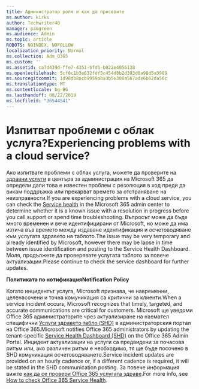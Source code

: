 ```yaml
---
title: Администратор роля и как да присвоите
ms.author: kirks
author: Techwriter40
manager: pamgreen
ms.audience: Admin
ms.topic: article
ROBOTS: NOINDEX, NOFOLLOW
localization_priority: Normal
ms.collection: Adm_O365
ms.custom: ''
ms.assetid: ca7d439d-ffe7-4351-bfd1-b022e4056138
ms.openlocfilehash: 5cf8c1b3e632fdf5c454d8b2d393d0a98d5a3989
ms.sourcegitcommit: 1d98db8acb9959aba3b5e308a567ade6b62da56c
ms.translationtype: MT
ms.contentlocale: bg-BG
ms.lasthandoff: 08/22/2019
ms.locfileid: "36544541"
---
```

# <a name="experiencing-problems-with-a-cloud-service"></a><span data-ttu-id="9c332-102">Изпитват проблеми с облак услуга?</span><span class="sxs-lookup"><span data-stu-id="9c332-102">Experiencing problems with a cloud service?</span></span>

<span data-ttu-id="9c332-103">Ако изпитвате проблеми с облак услуга, можете да проверите на [здравни услуги](https://admin.microsoft.com/AdminPortal/Home#/servicehealth) в центъра за администрация на Microsoft 365 да определи дали това е известен проблем с резолюция в ход преди да викам поддръжка или прекарват времето за отстраняване на неизправности.</span><span class="sxs-lookup"><span data-stu-id="9c332-103">If you are experiencing problems with a cloud service, you can check the [Service health](https://admin.microsoft.com/AdminPortal/Home#/servicehealth) in the Microsoft 365 admin center to determine whether it is a known issue with a resolution in progress before you call support or spend time troubleshooting.</span></span> <span data-ttu-id="9c332-104">Въпросът може да бъде много временен и вече идентифицирани от Microsoft, но може да има изтича във времето между издаване идентификация и осчетоводяване към услугата здравето на таблото.</span><span class="sxs-lookup"><span data-stu-id="9c332-104">The issue may be very temporary and already identified by Microsoft, however there may be lapse in time between issue identification and posting to the Service Health Dashboard.</span></span> <span data-ttu-id="9c332-105">Моля, продължете да проверявате услугата таблото за повече актуализации.</span><span class="sxs-lookup"><span data-stu-id="9c332-105">Please continue to check the service dashboard for further updates.</span></span>

<span data-ttu-id="9c332-106">**Политиката по нотификация**</span><span class="sxs-lookup"><span data-stu-id="9c332-106">**Notification Policy**</span></span>

<span data-ttu-id="9c332-107">Когато инцидентът услуга, Microsoft признава, че навременни, целенасочени и точна комуникация са критични за клиенти.</span><span class="sxs-lookup"><span data-stu-id="9c332-107">When a service incident occurs, Microsoft recognizes that timely, targeted, and accurate communications are critical for customers.</span></span> <span data-ttu-id="9c332-108">Microsoft ще уведоми Office 365 администраторите чрез актуализиране на наемател специфични [Услуги здравето табло (SHD)](https://admin.microsoft.com/AdminPortal/Home#/servicehealth) в администраторския портал на Office 365.</span><span class="sxs-lookup"><span data-stu-id="9c332-108">Microsoft notifies Office 365 administrators by updating the tenant-specific [Service Health Dashboard (SHD)](https://admin.microsoft.com/AdminPortal/Home#/servicehealth) on the Office 365 Admin Portal.</span></span> <span data-ttu-id="9c332-109">Инцидент актуализации на услуги са предвидени за почасова ритъм или, ако различен ритъм е необходимо, тя ще бъде посочено в SHD комуникация осчетоводяването.</span><span class="sxs-lookup"><span data-stu-id="9c332-109">Service incident updates are provided on an hourly cadence or, if a different cadence is required, it will be stated in the SHD communication posting.</span></span> <span data-ttu-id="9c332-110">За повече информация вижте [как да се провери Office 365 услугата здраве](https://docs.microsoft.com/office365/enterprise/view-service-health).</span><span class="sxs-lookup"><span data-stu-id="9c332-110">For more info, see [How to check Office 365 Service Health](https://docs.microsoft.com/office365/enterprise/view-service-health).</span></span>

